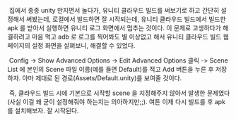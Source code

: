  집에서 종종 unity 만지면서 놀다가, 유니티 클라우드 빌드를 써보기로 하고 간단히 설정해서 써봤는데, 로컬에서 빌드하면 잘 시작되는데, 유니티 클라우드 빌드에서 빌드한 apk 를 받아서 실행하면 유니티 로그 화면에서 멈추는 것이다. 이 문제로 고생하다가 해결하려고 마음 먹고 adb 로 로그를 찍어봐도 별 이상없고 해서 유니티 클라우드 빌드 웹페이지의 설정 화면을 살펴보니, 해결할 수 있었다.

 Config -&gt; Show Advanced Options -&gt; Edit Advanced Options 클릭 -&gt; Scene List 에 본인의 Scene 파일 이름(예를 들면 Default)를 적고 Add 버튼을 누른 후 저장하자. 아마 제대로 된 경로(Assets/Default.unity)를 보여줄 것이다. 

 즉, 클라우드 빌드 시에 기본으로 시작할 scene 을 지정해주지 않아서 발생한 문제였다(사실 이걸 왜 굳이 설정해줘야 하는지는 의아하지만;;). 여튼 이제 다시 빌드를 후 apk 를 설치해보자. 잘 시작된다.


